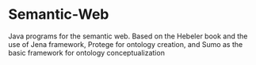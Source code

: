 Semantic-Web
============

Java programs for the semantic web.
Based on the Hebeler book and the use of Jena framework, Protege for ontology creation, and Sumo as the basic framework for ontology conceptualization
